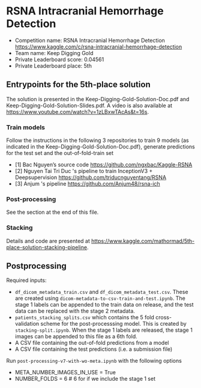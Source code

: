 # RSNA Intracranial Hemorrhage Detection

* Competition name: RSNA Intracranial Hemorrhage Detection https://www.kaggle.com/c/rsna-intracranial-hemorrhage-detection
* Team name: Keep Digging Gold
* Private Leaderboard score: 0.04561
* Private Leaderboard place: 5th

## Entrypoints for the 5th-place solution
The solution is presented in the Keep-Digging-Gold-Solution-Doc.pdf and Keep-Digging-Gold-Solution-Slides.pdf. A video is also available at https://www.youtube.com/watch?v=1zLBxwTAcAs&t=16s.

### Train models 
Follow the instructions in the following 3 repositories to train 9 models (as indicated in the Keep-Digging-Gold-Solution-Doc.pdf), generate predictions for the test set and the out-of-fold-train set 
* [1] Bac Nguyen’s source code
https://github.com/ngxbac/Kaggle-RSNA
* [2] Nguyen Tai Tri Duc 's pipeline to train InceptionV3 + Deepsupervision
https://github.com/triducnguyentang/RSNA
* [3] Anjum 's pipeline
https://github.com/Anjum48/rsna-ich


### Post-processing 
See the section at the end of this file.


### Stacking 
Details and code are presented at https://www.kaggle.com/mathormad/5th-place-solution-stacking-pipeline.

## Postprocessing

Required inputs:
* `df_dicom_metadata_train.csv` and `df_dicom_metadata_test.csv`. These are created using `dicom-metadata-to-csv-train-and-test.ipynb`. The stage 1 labels can be appended to the train data on release, and the test data can be replaced with the stage 2 metadata.
* `patients_stacking_splits.csv` which contains the 5 fold cross-validation scheme for the post-processsing model. This is created by `stacking-split.ipynb`. When the stage 1 labels are released, the stage 1 images can be appended to this file as a 6th fold.
* A CSV file containing the out-of-fold predictions from a model
* A CSV file containing the test predictions (i.e. a submission file)

Run `post-processing-v7-with-wo-meta.ipynb` with the following options
* META_NUMBER_IMAGES_IN_USE = True
* NUMBER_FOLDS = 6 # 6 for if we include the stage 1 set

